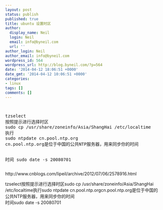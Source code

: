 ```yaml
---
layout: post
status: publish
published: true
title: ubuntu 设置时区
author:
  display_name: Neil
  login: Neil
  email: info@byneil.com
  url: ''
author_login: Neil
author_email: info@byneil.com
wordpress_id: 564
wordpress_url: http://blog.byneil.com/?p=564
date: '2014-04-12 18:06:51 +0000'
date_gmt: '2014-04-12 10:06:51 +0000'
categories:
- linux
tags: []
comments: []
---
```

<p>&nbsp;</p>
<pre class="brush: bash; gutter: true">tzselect
按照提示进行选择时区
sudo cp /usr/share/zoneinfo/Asia/ShangHai /etc/localtime
执行
sudo ntpdate cn.pool.ntp.org
cn.pool.ntp.org是位于中国的公共NTP服务器，用来同步你的时间

时间
sudo date -s 20080701</pre>
<p>http://www.cnblogs.com/lipeil/archive/2012/07/06/2578916.html</p>
<p>tzselect按照提示进行选择时区sudo cp /usr/share/zoneinfo/Asia/ShangHai /etc/localtime执行sudo ntpdate cn.pool.ntp.orgcn.pool.ntp.org是位于中国的公共NTP服务器，用来同步你的时间<br />
时间sudo date -s 20080701</p>
